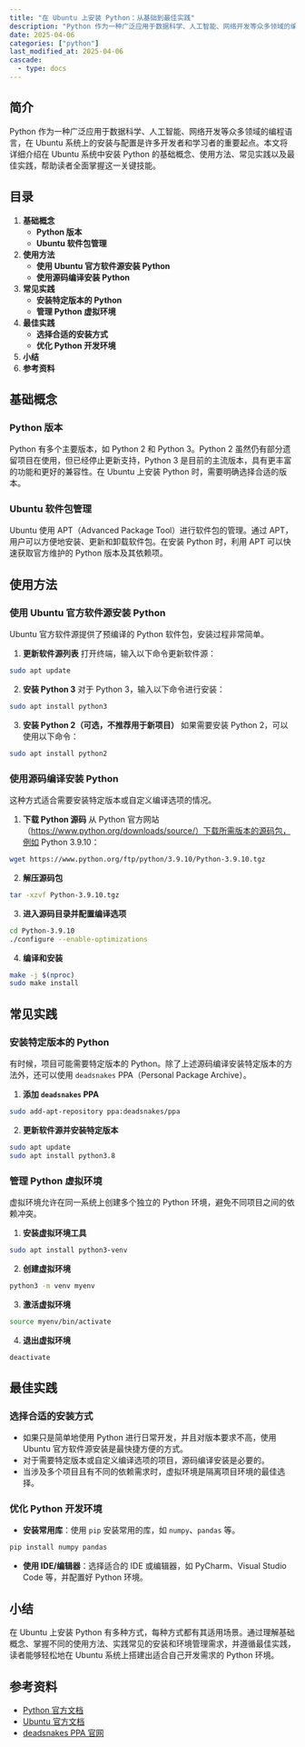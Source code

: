 ```yaml
---
title: "在 Ubuntu 上安装 Python：从基础到最佳实践"
description: "Python 作为一种广泛应用于数据科学、人工智能、网络开发等众多领域的编程语言，在 Ubuntu 系统上的安装与配置是许多开发者和学习者的重要起点。本文将详细介绍在 Ubuntu 系统中安装 Python 的基础概念、使用方法、常见实践以及最佳实践，帮助读者全面掌握这一关键技能。"
date: 2025-04-06
categories: ["python"]
last_modified_at: 2025-04-06
cascade:
  - type: docs
---
```



## 简介
Python 作为一种广泛应用于数据科学、人工智能、网络开发等众多领域的编程语言，在 Ubuntu 系统上的安装与配置是许多开发者和学习者的重要起点。本文将详细介绍在 Ubuntu 系统中安装 Python 的基础概念、使用方法、常见实践以及最佳实践，帮助读者全面掌握这一关键技能。

<!-- more -->
## 目录
1. **基础概念**
    - **Python 版本**
    - **Ubuntu 软件包管理**
2. **使用方法**
    - **使用 Ubuntu 官方软件源安装 Python**
    - **使用源码编译安装 Python**
3. **常见实践**
    - **安装特定版本的 Python**
    - **管理 Python 虚拟环境**
4. **最佳实践**
    - **选择合适的安装方式**
    - **优化 Python 开发环境**
5. **小结**
6. **参考资料**

## 基础概念
### Python 版本
Python 有多个主要版本，如 Python 2 和 Python 3。Python 2 虽然仍有部分遗留项目在使用，但已经停止更新支持，Python 3 是目前的主流版本，具有更丰富的功能和更好的兼容性。在 Ubuntu 上安装 Python 时，需要明确选择合适的版本。

### Ubuntu 软件包管理
Ubuntu 使用 APT（Advanced Package Tool）进行软件包的管理。通过 APT，用户可以方便地安装、更新和卸载软件包。在安装 Python 时，利用 APT 可以快速获取官方维护的 Python 版本及其依赖项。

## 使用方法
### 使用 Ubuntu 官方软件源安装 Python
Ubuntu 官方软件源提供了预编译的 Python 软件包，安装过程非常简单。

1. **更新软件源列表**
打开终端，输入以下命令更新软件源：
```bash
sudo apt update
```

2. **安装 Python 3**
对于 Python 3，输入以下命令进行安装：
```bash
sudo apt install python3
```

3. **安装 Python 2（可选，不推荐用于新项目）**
如果需要安装 Python 2，可以使用以下命令：
```bash
sudo apt install python2
```

### 使用源码编译安装 Python
这种方式适合需要安装特定版本或自定义编译选项的情况。

1. **下载 Python 源码**
从 Python 官方网站（https://www.python.org/downloads/source/）下载所需版本的源码包，例如 Python 3.9.10：
```bash
wget https://www.python.org/ftp/python/3.9.10/Python-3.9.10.tgz
```

2. **解压源码包**
```bash
tar -xzvf Python-3.9.10.tgz
```

3. **进入源码目录并配置编译选项**
```bash
cd Python-3.9.10
./configure --enable-optimizations
```

4. **编译和安装**
```bash
make -j $(nproc)
sudo make install
```

## 常见实践
### 安装特定版本的 Python
有时候，项目可能需要特定版本的 Python。除了上述源码编译安装特定版本的方法外，还可以使用 `deadsnakes` PPA（Personal Package Archive）。

1. **添加 `deadsnakes` PPA**
```bash
sudo add-apt-repository ppa:deadsnakes/ppa
```

2. **更新软件源并安装特定版本**
```bash
sudo apt update
sudo apt install python3.8
```

### 管理 Python 虚拟环境
虚拟环境允许在同一系统上创建多个独立的 Python 环境，避免不同项目之间的依赖冲突。

1. **安装虚拟环境工具**
```bash
sudo apt install python3-venv
```

2. **创建虚拟环境**
```bash
python3 -m venv myenv
```

3. **激活虚拟环境**
```bash
source myenv/bin/activate
```

4. **退出虚拟环境**
```bash
deactivate
```

## 最佳实践
### 选择合适的安装方式
- 如果只是简单地使用 Python 进行日常开发，并且对版本要求不高，使用 Ubuntu 官方软件源安装是最快捷方便的方式。
- 对于需要特定版本或自定义编译选项的项目，源码编译安装是必要的。
- 当涉及多个项目且有不同的依赖需求时，虚拟环境是隔离项目环境的最佳选择。

### 优化 Python 开发环境
- **安装常用库**：使用 `pip` 安装常用的库，如 `numpy`、`pandas` 等。
```bash
pip install numpy pandas
```
- **使用 IDE/编辑器**：选择适合的 IDE 或编辑器，如 PyCharm、Visual Studio Code 等，并配置好 Python 环境。

## 小结
在 Ubuntu 上安装 Python 有多种方式，每种方式都有其适用场景。通过理解基础概念、掌握不同的使用方法、实践常见的安装和环境管理需求，并遵循最佳实践，读者能够轻松地在 Ubuntu 系统上搭建出适合自己开发需求的 Python 环境。

## 参考资料
- [Python 官方文档](https://docs.python.org/)
- [Ubuntu 官方文档](https://ubuntu.com/docs)
- [deadsnakes PPA 官网](https://launchpad.net/~deadsnakes/+archive/ubuntu/ppa)